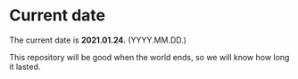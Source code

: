 # Current date

The current date is **2021.01.24.** (YYYY.MM.DD.)

This repository will be good when the world ends, so we will know how long it lasted.